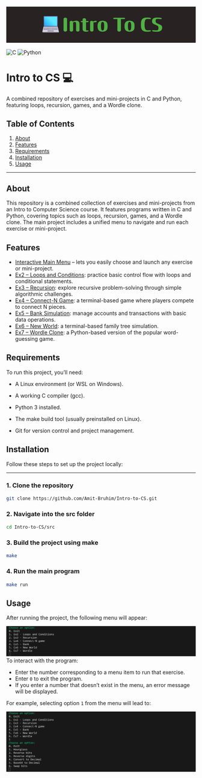 ![Banner](images/banner.png)

![C](https://img.shields.io/badge/language-C-blue)
![Python](https://img.shields.io/badge/language-Python-yellow)

# Intro to CS 💻
A combined repository of exercises and mini-projects in C and Python, featuring loops, recursion, games, and a Wordle clone.

## Table of Contents

1. [About](#about)  
2. [Features](#features)  
3. [Requirements](#requirements)  
4. [Installation](#installation)  
5. [Usage](#usage)  

---
## About
This repository is a combined collection of exercises and mini-projects from an Intro to Computer Science course. It features programs written in C and Python, covering topics such as loops, recursion, games, and a Wordle clone. The main project includes a unified menu to navigate and run each exercise or mini-project.

## Features
* [Interactive Main Menu](#usage) – lets you easily choose and launch any exercise or mini-project.
* [Ex2 – Loops and Conditions](src/Ex2/README.md): practice basic control flow with loops and conditional statements.
* [Ex3 – Recursion](src/Ex3/README.md): explore recursive problem-solving through simple algorithmic challenges.
* [Ex4 – Connect-N Game](src/Ex4/README.md): a terminal-based game where players compete to connect N pieces.
* [Ex5 – Bank Simulation](src/Ex5/README.md): manage accounts and transactions with basic data operations.
* [Ex6 – New World](src/Ex6/README.md): a terminal-based family tree simulation.
* [Ex7 – Wordle Clone](src/Ex7/README.md): a Python-based version of the popular word-guessing game.

## Requirements
To run this project, you’ll need:

* A Linux environment (or WSL on Windows).

* A working C compiler (gcc).

* Python 3 installed.

* The make build tool (usually preinstalled on Linux).

* Git for version control and project management.
## Installation
Follow these steps to set up the project locally:

---

### 1. Clone the repository
```bash
git clone https://github.com/Amit-Bruhim/Intro-to-CS.git  
```
### 2. Navigate into the src folder
```bash
cd Intro-to-CS/src
```
### 3. Build the project using make
```bash
make
```
### 4. Run the main program
```bash
make run
```
## Usage
After running the project, the following menu will appear:

![Project Menu Screenshot](images/Menu.png)
To interact with the program:
- Enter the number corresponding to a menu item to run that exercise.
- Enter `0` to exit the program.
- If you enter a number that doesn’t exist in the menu, an error message will be displayed.

For example, selecting option `1` from the menu will lead to:

![Example Option Screenshot](images/option%201.png)  

